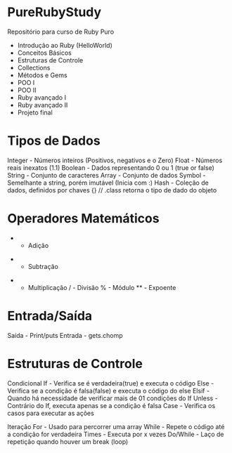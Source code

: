 # PureRubyStudy

Repositório para curso de Ruby Puro

- Introdução ao Ruby (HelloWorld)
- Conceitos Básicos
- Estruturas de Controle
- Collections
- Métodos e Gems
- POO I
- POO II
- Ruby avançado I
- Ruby avançado II
- Projeto final

# Tipos de Dados

Integer - Números inteiros (Positivos, negativos e o Zero)
Float - Números reais inexatos (1.1)
Boolean - Dados representando 0 ou 1 (true or false)
String - Conjunto de caracteres
Array - Conjunto de dados
Symbol - Semelhante a string, porém imutável (Inicia com :)
Hash - Coleção de dados, definidos por chaves {}
  // .class retorna o tipo de dado do objeto

# Operadores Matemáticos
+ - Adição
- - Subtração
* - Multiplicação
/ - Divisão
% - Módulo
** - Expoente

# Entrada/Saída
Saída - Print/puts
Entrada - gets.chomp

# Estruturas de Controle
Condicional
If - Verifica se é verdadeira(true) e executa o código
Else - Verifica se a condição é falsa(false) e executa o código do else
Elsif - Quando há necessidade de verificar mais de 01 condições do If
Unless - Contrário do If, executa apenas se a condição é falsa
Case - Verifica os casos para executar as ações

Iteração
For - Usado para percorrer uma array
While - Repete o código até a condição for verdadeira
Times - Executa por x vezes
Do/While - Laço de repetição quando houver um break (loop)
